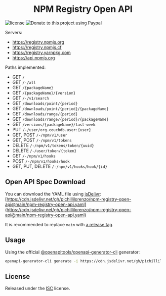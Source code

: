 <div align="center">

# NPM Registry Open API

</div>

[![license](https://img.shields.io/github/license/pichillilorenzo/npm-registry-open-api)](/LICENSE)
[![Donate to this project using Paypal](https://img.shields.io/badge/paypal-donate-yellow.svg)](https://www.paypal.me/LorenzoPichilli)

Servers:
- https://registry.npmjs.org
- https://registry.npmjs.cf
- https://registry.yarnpkg.com
- https://api.npmjs.org

Paths implemented:
- GET `/`
- GET `/-/all`
- GET `/{packageName}`
- GET `/{packageName}/{version}`
- GET `/-/v1/search`
- GET `/downloads/point/{period}`
- GET `/downloads/point/{period}/{packageName}`
- GET `/downloads/range/{period}`
- GET `/downloads/range/{period}/{packageName}`
- GET `/versions/{packageName}/last-week`
- PUT `/-/user/org.couchdb.user:{user}`
- GET, POST `/-/npm/v1/user`
- GET, POST `/-/npm/v1/tokens`
- DELETE `/-/npm/v1/tokens/token/{uuid}`
- DELETE `/-/user/token/{token}`
- GET `/-/npm/v1/hooks`
- POST `/-/npm/v1/hooks/hook`
- GET, PUT, DELETE `/-/npm/v1/hooks/hook/{id}`

## Open API Spec Download

You can download the YAML file using [jsDelivr](https://www.jsdelivr.com/):
[https://cdn.jsdelivr.net/gh/pichillilorenzo/npm-registry-open-api@main/npm-registry-open-api.yaml](https://cdn.jsdelivr.net/gh/pichillilorenzo/npm-registry-open-api@main/npm-registry-open-api.yaml)

It is recommended to replace `main` with [a release tag](https://github.com/pichillilorenzo/npm-registry-open-api/tags).

## Usage

Using the official [@openapitools/openapi-generator-cli](https://www.npmjs.com/package/@openapitools/openapi-generator-cli) generator:
```bash
openapi-generator-cli generate -i https://cdn.jsdelivr.net/gh/pichillilorenzo/npm-registry-open-api@main/npm-registry-open-api.yaml -g typescript-fetch
```

## License

Released under the [ISC](/LICENSE) license.
